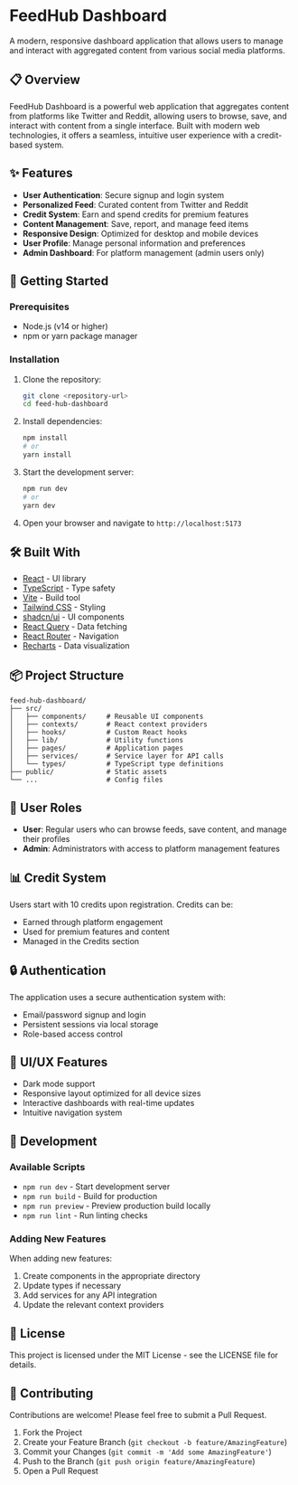 
# FeedHub Dashboard

A modern, responsive dashboard application that allows users to manage and interact with aggregated content from various social media platforms.


## 📋 Overview

FeedHub Dashboard is a powerful web application that aggregates content from platforms like Twitter and Reddit, allowing users to browse, save, and interact with content from a single interface. Built with modern web technologies, it offers a seamless, intuitive user experience with a credit-based system.

## ✨ Features

- **User Authentication**: Secure signup and login system
- **Personalized Feed**: Curated content from Twitter and Reddit
- **Credit System**: Earn and spend credits for premium features
- **Content Management**: Save, report, and manage feed items
- **Responsive Design**: Optimized for desktop and mobile devices
- **User Profile**: Manage personal information and preferences
- **Admin Dashboard**: For platform management (admin users only)

## 🚀 Getting Started

### Prerequisites

- Node.js (v14 or higher)
- npm or yarn package manager

### Installation

1. Clone the repository:
   ```bash
   git clone <repository-url>
   cd feed-hub-dashboard
   ```

2. Install dependencies:
   ```bash
   npm install
   # or
   yarn install
   ```

3. Start the development server:
   ```bash
   npm run dev
   # or
   yarn dev
   ```

4. Open your browser and navigate to `http://localhost:5173`

## 🛠️ Built With

- [React](https://reactjs.org/) - UI library
- [TypeScript](https://www.typescriptlang.org/) - Type safety
- [Vite](https://vitejs.dev/) - Build tool
- [Tailwind CSS](https://tailwindcss.com/) - Styling
- [shadcn/ui](https://ui.shadcn.com/) - UI components
- [React Query](https://tanstack.com/query) - Data fetching
- [React Router](https://reactrouter.com/) - Navigation
- [Recharts](https://recharts.org/) - Data visualization

## 📦 Project Structure

```
feed-hub-dashboard/
├── src/
│   ├── components/     # Reusable UI components
│   ├── contexts/       # React context providers
│   ├── hooks/          # Custom React hooks
│   ├── lib/            # Utility functions
│   ├── pages/          # Application pages
│   ├── services/       # Service layer for API calls
│   └── types/          # TypeScript type definitions
├── public/             # Static assets
└── ...                 # Config files
```

## 👥 User Roles

- **User**: Regular users who can browse feeds, save content, and manage their profiles
- **Admin**: Administrators with access to platform management features

## 📊 Credit System

Users start with 10 credits upon registration. Credits can be:
- Earned through platform engagement
- Used for premium features and content
- Managed in the Credits section

## 🔒 Authentication

The application uses a secure authentication system with:
- Email/password signup and login
- Persistent sessions via local storage
- Role-based access control

## 🎨 UI/UX Features

- Dark mode support
- Responsive layout optimized for all device sizes
- Interactive dashboards with real-time updates
- Intuitive navigation system

## 🧪 Development

### Available Scripts

- `npm run dev` - Start development server
- `npm run build` - Build for production
- `npm run preview` - Preview production build locally
- `npm run lint` - Run linting checks

### Adding New Features

When adding new features:
1. Create components in the appropriate directory
2. Update types if necessary
3. Add services for any API integration
4. Update the relevant context providers

## 📝 License

This project is licensed under the MIT License - see the LICENSE file for details.

## 🤝 Contributing

Contributions are welcome! Please feel free to submit a Pull Request.

1. Fork the Project
2. Create your Feature Branch (`git checkout -b feature/AmazingFeature`)
3. Commit your Changes (`git commit -m 'Add some AmazingFeature'`)
4. Push to the Branch (`git push origin feature/AmazingFeature`)
5. Open a Pull Request


